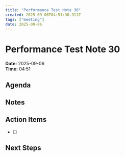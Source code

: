```yaml
---
title: "Performance Test Note 30"
created: 2025-09-06T04:51:30.911Z
tags: ["meeting"]
date: 2025-09-06
---
```


# Performance Test Note 30

**Date:** 2025-09-06  
**Time:** 04:51  

## Agenda


## Notes


## Action Items
- [ ] 

## Next Steps
